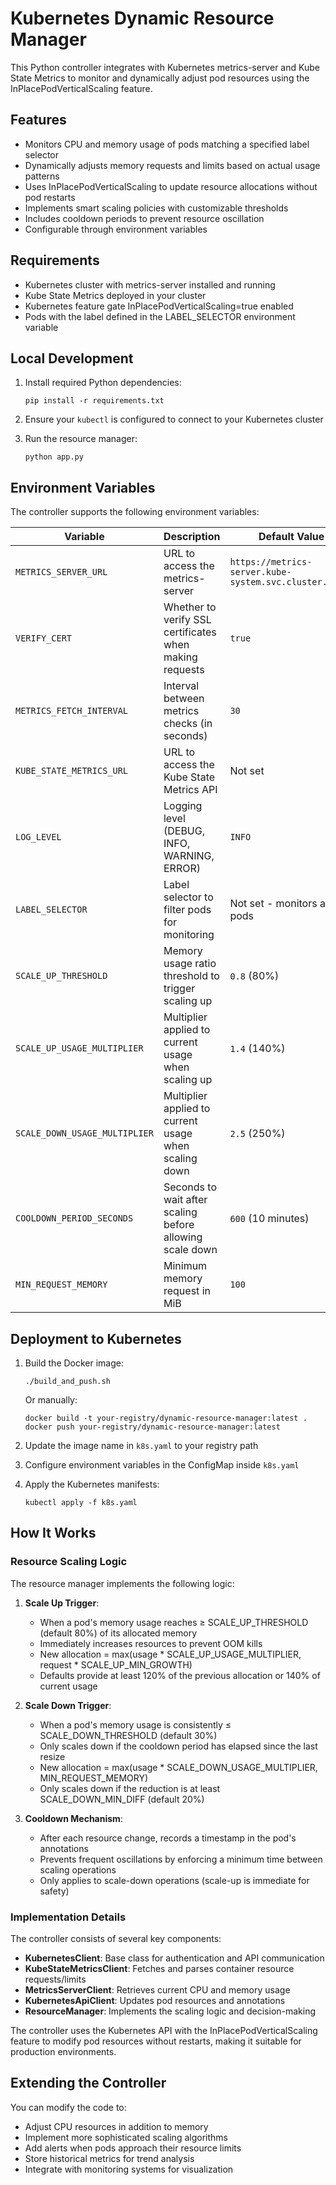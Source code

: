 # Kubernetes Dynamic Resource Manager

This Python controller integrates with Kubernetes metrics-server and Kube State Metrics to monitor and dynamically adjust pod resources using the InPlacePodVerticalScaling feature.

## Features

- Monitors CPU and memory usage of pods matching a specified label selector
- Dynamically adjusts memory requests and limits based on actual usage patterns
- Uses InPlacePodVerticalScaling to update resource allocations without pod restarts
- Implements smart scaling policies with customizable thresholds
- Includes cooldown periods to prevent resource oscillation
- Configurable through environment variables

## Requirements

- Kubernetes cluster with metrics-server installed and running
- Kube State Metrics deployed in your cluster
- Kubernetes feature gate InPlacePodVerticalScaling=true enabled
- Pods with the label defined in the LABEL_SELECTOR environment variable

## Local Development

1. Install required Python dependencies:
   ```
   pip install -r requirements.txt
   ```

2. Ensure your `kubectl` is configured to connect to your Kubernetes cluster

3. Run the resource manager:
   ```
   python app.py
   ```

## Environment Variables

The controller supports the following environment variables:

| Variable | Description | Default Value |
|------------|----------|------------------------|
| `METRICS_SERVER_URL` | URL to access the metrics-server | `https://metrics-server.kube-system.svc.cluster.local` |
| `VERIFY_CERT` | Whether to verify SSL certificates when making requests | `true` |
| `METRICS_FETCH_INTERVAL` | Interval between metrics checks (in seconds) | `30` |
| `KUBE_STATE_METRICS_URL` | URL to access the Kube State Metrics API | Not set |
| `LOG_LEVEL` | Logging level (DEBUG, INFO, WARNING, ERROR) | `INFO` |
| `LABEL_SELECTOR` | Label selector to filter pods for monitoring | Not set - monitors all pods |
| `SCALE_UP_THRESHOLD` | Memory usage ratio threshold to trigger scaling up | `0.8` (80%) |
| `SCALE_UP_USAGE_MULTIPLIER` | Multiplier applied to current usage when scaling up | `1.4` (140%) |
| `SCALE_DOWN_USAGE_MULTIPLIER` | Multiplier applied to current usage when scaling down | `2.5` (250%) |
| `COOLDOWN_PERIOD_SECONDS` | Seconds to wait after scaling before allowing scale down | `600` (10 minutes) |
| `MIN_REQUEST_MEMORY` | Minimum memory request in MiB | `100` |

## Deployment to Kubernetes

1. Build the Docker image:
   ```
   ./build_and_push.sh
   ```
   
   Or manually:
   ```
   docker build -t your-registry/dynamic-resource-manager:latest .
   docker push your-registry/dynamic-resource-manager:latest
   ```

2. Update the image name in `k8s.yaml` to your registry path

3. Configure environment variables in the ConfigMap inside `k8s.yaml`

4. Apply the Kubernetes manifests:
   ```
   kubectl apply -f k8s.yaml
   ```

## How It Works

### Resource Scaling Logic

The resource manager implements the following logic:

1. **Scale Up Trigger**:
   - When a pod's memory usage reaches ≥ SCALE_UP_THRESHOLD (default 80%) of its allocated memory
   - Immediately increases resources to prevent OOM kills
   - New allocation = max(usage * SCALE_UP_USAGE_MULTIPLIER, request * SCALE_UP_MIN_GROWTH)
   - Defaults provide at least 120% of the previous allocation or 140% of current usage

2. **Scale Down Trigger**:
   - When a pod's memory usage is consistently ≤ SCALE_DOWN_THRESHOLD (default 30%)
   - Only scales down if the cooldown period has elapsed since the last resize
   - New allocation = max(usage * SCALE_DOWN_USAGE_MULTIPLIER, MIN_REQUEST_MEMORY)
   - Only scales down if the reduction is at least SCALE_DOWN_MIN_DIFF (default 20%)

3. **Cooldown Mechanism**:
   - After each resource change, records a timestamp in the pod's annotations
   - Prevents frequent oscillations by enforcing a minimum time between scaling operations
   - Only applies to scale-down operations (scale-up is immediate for safety)

### Implementation Details

The controller consists of several key components:

- **KubernetesClient**: Base class for authentication and API communication
- **KubeStateMetricsClient**: Fetches and parses container resource requests/limits
- **MetricsServerClient**: Retrieves current CPU and memory usage
- **KubernetesApiClient**: Updates pod resources and annotations
- **ResourceManager**: Implements the scaling logic and decision-making

The controller uses the Kubernetes API with the InPlacePodVerticalScaling feature to modify pod resources without restarts, making it suitable for production environments.

## Extending the Controller

You can modify the code to:
- Adjust CPU resources in addition to memory
- Implement more sophisticated scaling algorithms
- Add alerts when pods approach their resource limits
- Store historical metrics for trend analysis
- Integrate with monitoring systems for visualization 